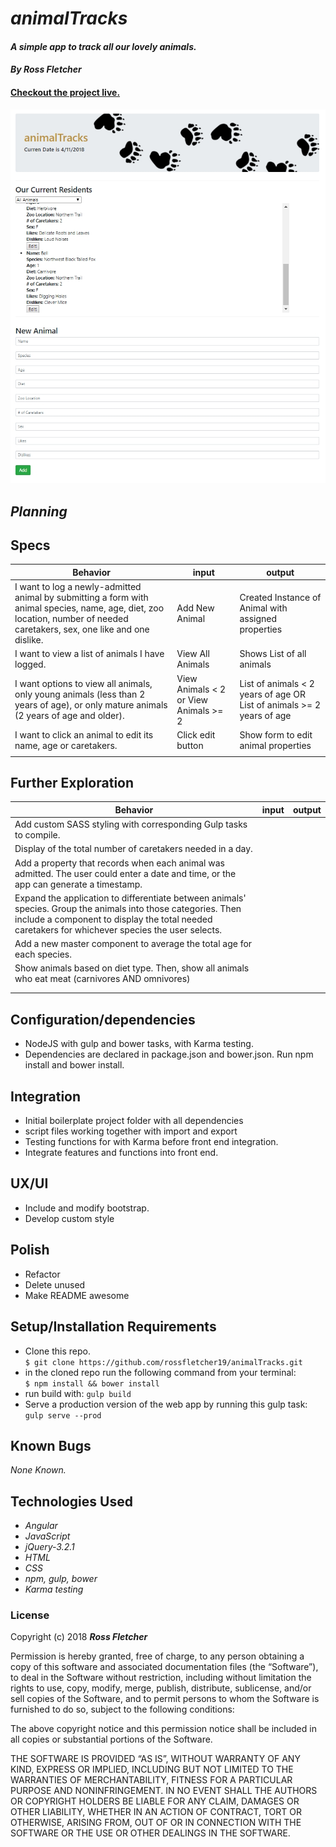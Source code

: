 # _animalTracks_

#### _A simple app to track all our lovely animals._

#### _**By Ross Fletcher**_

#### [Checkout the project live.](https://animaltracks-e3fe9.firebaseapp.com/ "animalTracks")

![home-screen](https://github.com/rossfletcher19/animalTracks/blob/master/resources/img/animalTracksSs.jpg)

## _Planning_

## Specs

| Behavior  | input  | output  |
|---|---|---|
| I want to log a newly-admitted animal by submitting a form with animal species, name, age, diet, zoo location, number of needed caretakers, sex, one like and one dislike.  | Add New Animal  | Created Instance of Animal with assigned properties  |
| I want to view a list of animals I have logged.  | View All Animals  | Shows List of all animals  |
| I want options to view all animals, only young animals (less than 2 years of age), or only mature animals (2 years of age and older).  | View Animals < 2 or View Animals >= 2   | List of animals < 2 years of age OR List of animals >= 2 years of age  |
| I want to click an animal to edit its name, age or caretakers.  | Click edit button  | Show form to edit animal properties  |
|   |   |   |


## Further Exploration

| Behavior  | input  | output  |
|---|---|---|
| Add custom SASS styling with corresponding Gulp tasks to compile.  |  |   |
| Display of the total number of caretakers needed in a day. | | |
| Add a property that records when each animal was admitted. The user could enter a date and time, or the app can generate a timestamp.  |   |   |
| Expand the application to differentiate between animals' species. Group the animals into those categories. Then include a component to display the total needed caretakers for whichever species the user selects. | | |
| Add a new master component to average the total age for each species.  |   |   |
| Show animals based on diet type. Then, show all animals who eat meat (carnivores AND omnivores)  |   |   |
|   |   |   |
|   |   |   |


## Configuration/dependencies
  * NodeJS with gulp and bower tasks, with Karma testing.
  * Dependencies are declared in package.json and bower.json. Run npm install and bower install.



## Integration
  * Initial boilerplate project folder with all dependencies
  * script files working together with import and export
  * Testing functions for with Karma before front end integration.
  * Integrate features and functions into front end.

## UX/UI
  * Include and modify bootstrap.
  * Develop custom style

## Polish
  * Refactor
  * Delete unused
  * Make README awesome


## Setup/Installation Requirements


* Clone this repo. <br/>
`$ git clone https://github.com/rossfletcher19/animalTracks.git`
* in the cloned repo run the following command from your terminal: <br/>
`$ npm install && bower install`
* run build with:
`gulp build`
* Serve a production version of the web app by running this gulp task: <br/>
`gulp serve --prod`

## Known Bugs

_None Known._

## Technologies Used

* _Angular_
* _JavaScript_
* _jQuery-3.2.1_
* _HTML_
* _CSS_
* _npm, gulp, bower_
* _Karma testing_

### License

Copyright (c) 2018 **_Ross Fletcher_**

Permission is hereby granted, free of charge, to any person obtaining a copy of this software and associated documentation files (the “Software”), to deal in the Software without restriction, including without limitation the rights to use, copy, modify, merge, publish, distribute, sublicense, and/or sell copies of the Software, and to permit persons to whom the Software is furnished to do so, subject to the following conditions:

The above copyright notice and this permission notice shall be included in all copies or substantial portions of the Software.

THE SOFTWARE IS PROVIDED “AS IS”, WITHOUT WARRANTY OF ANY KIND, EXPRESS OR IMPLIED, INCLUDING BUT NOT LIMITED TO THE WARRANTIES OF MERCHANTABILITY, FITNESS FOR A PARTICULAR PURPOSE AND NONINFRINGEMENT. IN NO EVENT SHALL THE AUTHORS OR COPYRIGHT HOLDERS BE LIABLE FOR ANY CLAIM, DAMAGES OR OTHER LIABILITY, WHETHER IN AN ACTION OF CONTRACT, TORT OR OTHERWISE, ARISING FROM, OUT OF OR IN CONNECTION WITH THE SOFTWARE OR THE USE OR OTHER DEALINGS IN THE SOFTWARE.
